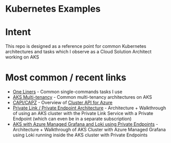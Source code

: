 # Kubernetes Examples

# Intent

This repo is designed as a reference point for common Kubernetes architectures and tasks which I observe as a Cloud Solution Architect working on AKS

# Most common / recent links

* [One Liners](/one-liners.md) - Common single-commands tasks I use
* [AKS Multi-tenancy](/architectures/multi-tenant/README.md) - Common multi-tenancy architectures on AKS
* [CAPI/CAPZ](/architectures/capi-capz/README.md) - Overview of [Cluster API for Azure](https://capz.sigs.k8s.io/)
* [Private Link / Private Endpoint Architecture](/architectures/private-link-endpoint/README.md) - Architecture + Walkthrough of using an AKS cluster with the Private Link Service with a Private Endpoint (which can even be in a separate subscription)
* [AKS with Azure Managed Grafana and Loki using Private Endpoints](/architectures/amg-private-loki/README.md) - Architecture + Walkthrough of AKS Cluster with Azure Managed Grafana using Loki running inside the AKS cluster with Private Endpoints